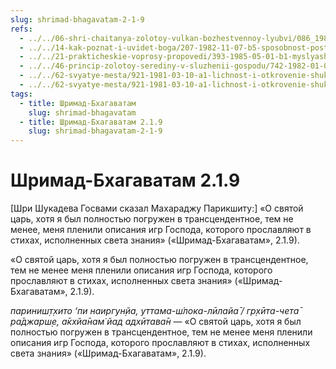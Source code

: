 ```yaml
---
slug: shrimad-bhagavatam-2-1-9
refs:
  - ../../06-shri-chaitanya-zolotoy-vulkan-bozhestvennoy-lyubvi/086_1982-02-18-a5_sridharmj_sokrovenniy_dar_mahaprabhu.md
  - ../../14-kak-poznat-i-uvidet-boga/207-1982-11-07-b5-sposobnost-postizheniya-istiny-zavisit-ot-iskrennosti-vkusa-upovaniya-na-milost-boga-i-duhovnoj-udachi.md
  - ../../21-prakticheskie-voprosy-propovedi/393-1985-05-01-b1-myslyashhie-lyudi-otsenyat-dar-soznaniya-krishny.md
  - ../../46-princip-zolotoy-serediny-v-sluzhenii-gospodu/742-1982-01-03-a-sushhnost-otrecheniya-gosvami-vrindavana.md
  - ../../62-svyatye-mesta/921-1981-03-10-a1-lichnost-i-otkrovenie-shukadeva-gosvami.md
  - ../../62-svyatye-mesta/921-1981-03-10-a1-lichnost-i-otkrovenie-shukadeva-gosvami.md
tags:
  - title: Шримад-Бхагаватам
    slug: shrimad-bhagavatam
  - title: Шримад-Бхагаватам 2.1.9
    slug: shrimad-bhagavatam-2-1-9
---
```


# Шримад-Бхагаватам 2.1.9

[Шри Шукадева Госвами сказал Махараджу Парикшиту:] «О святой царь, хотя я был полностью погружен в трансцендентное, тем не менее, меня пленили описания игр Господа, которого прославляют в стихах, исполненных света знания» («Шримад-Бхагаватам», 2.1.9).

«О святой царь, хотя я был полностью погружен в трансцендентное, тем не менее меня пленили описания игр Господа, которого прославляют в стихах, исполненных света знания» («Шримад-Бхагаватам», 2.1.9).

*париниш̣т̣хито ‘пи наиргун̣йа, уттама-ш́лока-лӣлайа̄ / гр̣хӣта-чета̄ ра̄джарш̣е, а̄кхйа̄нам̇ йад адхӣтава̄н* — «О святой царь, хотя я был полностью погружен в трансцендентное, тем не менее меня пленили описания игр Господа, которого прославляют в стихах, исполненных света знания» («Шримад-Бхагаватам», 2.1.9).

